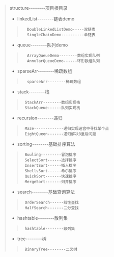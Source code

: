 > structure--------项目根目录
>   * linkedList--------链表demo
>>       DoubleLinkedListDemo-----双链表
>>       SingleChainDemo----------单链表
>   * queue--------队列demo
>>       ArrayQueueDemo--------数组实现队列
>>       AnnularQueueDemo------环形数组队列
>   * sparseArr--------稀疏数组
>>       sparseArr--------稀疏数组
>   * stack--------栈
>>      StackArr--------数组实现栈
>>      StackQueue------队列实现栈
>   * recursion--------递归
>>      Maze-------------递归实现迷宫中寻找某个点
>>      EightQueen-------递归解决8皇后问题
>  * sorting--------基础排序算法
>>      Buuling---------冒泡排序
>>      SelectSort------选择排序
>>      InsertSort------插入排序
>>      ShellsSort------希尔排序
>>      QuickSort-------快速排序
>>      MergeSort-------归并排序
>  * search--------基础查询算法
>>      OrderSearch------线性查找
>>      HalfSearch-------二分查找
>  * hashtable--------散列集
>>      hashtable--------散列集
>  * tree--------树
>>      BinaryTree--------二叉树







